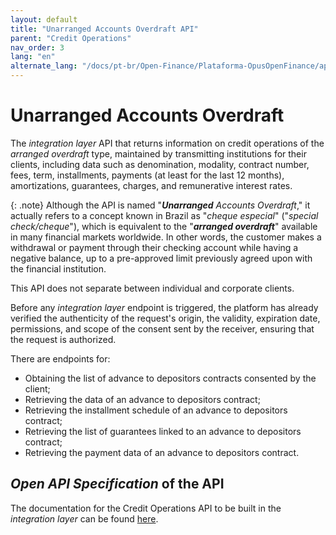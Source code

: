 ```yaml
---
layout: default
title: "Unarranged Accounts Overdraft API"
parent: "Credit Operations"
nav_order: 3
lang: "en"
alternate_lang: "/docs/pt-br/Open-Finance/Plataforma-OpusOpenFinance/apis/Adiantamento"
---
```


# Unarranged Accounts Overdraft

The *integration layer* API that returns information on credit operations of the *arranged overdraft* type, maintained by transmitting institutions for their clients, including data such as denomination, modality, contract number, fees, term, installments, payments (at least for the last 12 months), amortizations, guarantees, charges, and remunerative interest rates.

{: .note}
Although the API is named "***Unarranged*** *Accounts Overdraft*," it actually refers to a concept known in Brazil as "*cheque especial*" ("*special check/cheque*"), which is equivalent to the "***arranged overdraft***" available in many financial markets worldwide. In other words, the customer makes a withdrawal or payment through their checking account while having a negative balance, up to a pre-approved limit previously agreed upon with the financial institution.

This API does not separate between individual and corporate clients.

Before any *integration layer* endpoint is triggered, the platform has already verified the authenticity of the request's origin, the validity, expiration date, permissions, and scope of the consent sent by the receiver, ensuring that the request is authorized.

There are endpoints for:

- Obtaining the list of advance to depositors contracts consented by the client;
- Retrieving the data of an advance to depositors contract;
- Retrieving the installment schedule of an advance to depositors contract;
- Retrieving the list of guarantees linked to an advance to depositors contract;
- Retrieving the payment data of an advance to depositors contract.

## *Open API Specification* of the API

The documentation for the Credit Operations API to be built in the *integration layer* can be found [here][API-Adiantamento].

[API-Adiantamento]: ../../../../swagger-ui/index.html?api=en-Adiantamento
